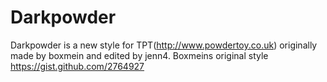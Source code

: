 Darkpowder
==========

 Darkpowder is a new style for TPT(http://www.powdertoy.co.uk) originally made by boxmein and edited by jenn4. Boxmeins original style https://gist.github.com/2764927
